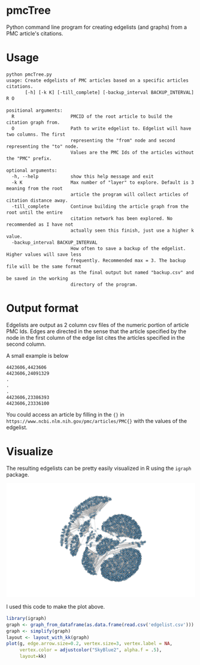 # pmcTree
Python command line program for creating edgelists (and graphs) from a PMC article's citations.

# Usage

```
python pmcTree.py
usage: Create edgelists of PMC articles based on a specific articles citations.
       [-h] [-k K] [-till_complete] [-backup_interval BACKUP_INTERVAL] R O

positional arguments:
  R                     PMCID of the root article to build the citation graph from.
  O                     Path to write edgelist to. Edgelist will have two columns. The first
                        representing the "from" node and second representing the "to" node.
                        Values are the PMC Ids of the articles without the "PMC" prefix.

optional arguments:
  -h, --help            show this help message and exit
  -k K                  Max number of "layer" to explore. Default is 3 meaning from the root
                        article the program will collect articles of citation distance away.
  -till_complete        Continue building the article graph from the root until the entire
                        citation network has been explored. No recommended as I have not
                        actually seen this finish, just use a higher k value.
  -backup_interval BACKUP_INTERVAL
                        How often to save a backup of the edgelist. Higher values will save less
                        frequently. Recommended max = 3. The backup file will be the same format
                        as the final output but named "backup.csv" and be saved in the working
                        directory of the program.
 ```
 
 # Output format
 
 Edgelists are output as 2 column csv files of the numeric portion of article PMC Ids. Edges are directed in the sense
 that the article specified by the node in the first column of the edge list cites the articles specified
 in the second column. 
 
 A small example is below
 
 ```
 4423606,4423606
4423606,24091329
.
.
.
4423606,23386393
4423606,23336100
```
You could access an article by filling in the `{}` in `https://www.ncbi.nlm.nih.gov/pmc/articles/PMC{}` with the values of the edgelist.

# Visualize

The resulting edgelists can be pretty easily visualized in R using the `igraph` package.

![](images/k3.png)

I used this code to make the plot above.

```R
library(igraph)
graph <- graph_from_dataframe(as.data.frame(read.csv('edgelist.csv')))
graph <- simplify(graph)
layout <- layout_with_kk(graph)
plot(g, edge.arrow.size=0.2, vertex.size=3, vertex.label = NA, 
     vertex.color = adjustcolor("SkyBlue2", alpha.f = .5), 
     layout=kk)
```





                       
